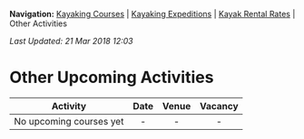 **Navigation:** [Kayaking Courses](index) &#124; [Kayaking Expeditions](expedition) &#124; [Kayak Rental Rates](rental) &#124; Other Activities

_Last Updated: 21 Mar 2018 12:03_
# Other Upcoming Activities

Activity | Date | Venue | Vacancy
:---:|:---:|:---:|:---:
No upcoming courses yet|-|-|-


